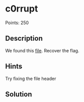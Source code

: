 # c0rrupt
Points: 250

## Description
We found this [file](files/mystery). Recover the flag.

## Hints
Try fixing the file header

## Solution